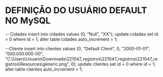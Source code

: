 

<h1>DEFINIÇÃO DO USUÁRIO DEFAULT NO MySQL</h1>
-- Cidades
insert into cidades values (0, "Null", "XX");
update cidades set id = 0 where id = 1;
alter table cidades auto_increment = 1;

--Cliente
insert into clientes values (0, "Default Client", 0, "2000-01-01", "000.000.000-00", "C:\Users\Usuario\Downloads\221047_registros\221047_registros\221047_registros\Resources\generic.png", 0);
update clientes set id = 0 where id = 1;
alter table clientes auto_increment = 1; 
